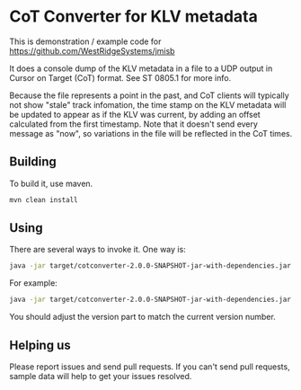 # CoT Converter for KLV metadata

This is demonstration / example code for <https://github.com/WestRidgeSystems/jmisb>

It does a console dump of the KLV metadata in a file to a UDP output in Cursor on Target (CoT) format. See ST 0805.1 for more info.

Because the file represents a point in the past, and CoT clients will typically not show "stale" track infomation, the time stamp on the KLV metadata will be updated to appear as if the KLV was current, by adding an offset calculated from the first timestamp. Note that it doesn't send every message as "now", so variations in the file will be reflected in the CoT times.

## Building

To build it, use maven.

``` sh
mvn clean install
```

## Using

There are several ways to invoke it. One way is:

``` sh
java -jar target/cotconverter-2.0.0-SNAPSHOT-jar-with-dependencies.jar  {filename}
```

For example:

``` sh
java -jar target/cotconverter-2.0.0-SNAPSHOT-jar-with-dependencies.jar ~/KLV_samples/CheyenneVAhospital.mpeg4
```

You should adjust the version part to match the current version number.

## Helping us

Please report issues and send pull requests. If you can't send pull requests, sample data will help to get your issues resolved.
